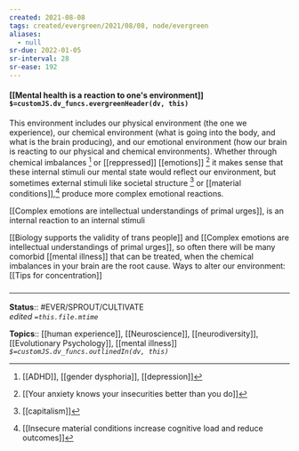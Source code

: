 ```yaml
---
created: 2021-08-08
tags: created/evergreen/2021/08/08, node/evergreen
aliases:
  - null
sr-due: 2022-01-05
sr-interval: 28
sr-ease: 192
---
```


#### [[Mental health is a reaction to one's environment]] `$=customJS.dv_funcs.evergreenHeader(dv, this)`

This environment includes our physical environment (the one we experience), our chemical environment (what is going into the body, and what is the brain producing), and our emotional environment (how our brain is reacting to our physical and chemical environments). Whether through chemical imbalances [^1] or [[reppressed]] [[emotions]] [^4] it makes sense that these internal stimuli our mental state would reflect our environment, but sometimes external stimuli like societal structure [^3] or [[material conditions]],[^2] produce more complex emotional reactions.

[[Complex emotions are intellectual understandings of primal urges]], is an internal reaction to an internal stimuli

[[Biology supports the validity of trans people]] and [[Complex emotions are intellectual understandings of primal urges]], so often there will be many comorbid [[mental illness]] that can be treated, when the chemical imbalances in your brain are the root cause. 
Ways to alter our environment: [[Tips for concentration]]


### <hr class="footnote"/>

**Status**:: #EVER/SPROUT/CULTIVATE   
*edited `=this.file.mtime`*

**Topics**:: [[human experience]], [[Neuroscience]], [[neurodiversity]], [[Evolutionary Psychology]], [[mental illness]]
*`$=customJS.dv_funcs.outlinedIn(dv, this)`*

[^1]: [[ADHD]], [[gender dysphoria]], [[depression]]
[^2]: [[Insecure material conditions increase cognitive load and reduce outcomes]]
[^3]: [[capitalism]]
[^4]: [[Your anxiety knows your insecurities better than you do]]
